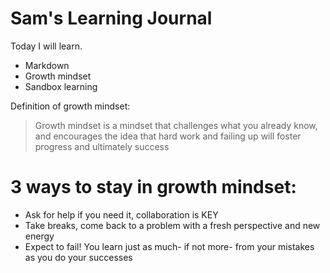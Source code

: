 # Sam's Learning Journal

Today I will learn.
- Markdown
- Growth mindset
- Sandbox learning

Definition of growth mindset:
> Growth mindset is a mindset that challenges what you already know, and encourages the idea that hard work and failing up will foster progress and ultimately success

# 3 ways to stay in growth mindset:
- Ask for help if you need it, collaboration is KEY
- Take breaks, come back to a problem with a fresh perspective and new energy
- Expect to fail! You learn just as much- if not more- from your mistakes as you do your successes
